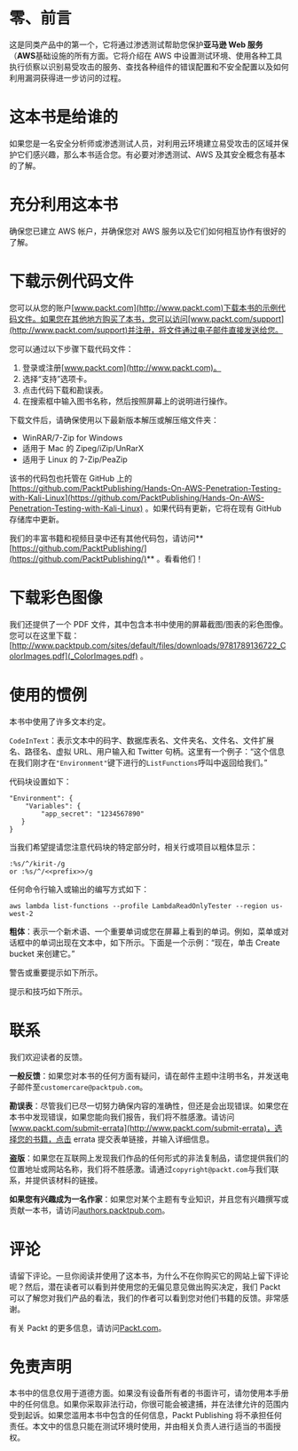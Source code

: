 # 零、前言

这是同类产品中的第一个，它将通过渗透测试帮助您保护**亚马逊 Web 服务**（**AWS**基础设施的所有方面。它将介绍在 AWS 中设置测试环境、使用各种工具执行侦察以识别易受攻击的服务、查找各种组件的错误配置和不安全配置以及如何利用漏洞获得进一步访问的过程。

# 这本书是给谁的

如果您是一名安全分析师或渗透测试人员，对利用云环境建立易受攻击的区域并保护它们感兴趣，那么本书适合您。有必要对渗透测试、AWS 及其安全概念有基本的了解。

# 充分利用这本书

确保您已建立 AWS 帐户，并确保您对 AWS 服务以及它们如何相互协作有很好的了解。

# 下载示例代码文件

您可以从您的账户[www.packt.com](http://www.packt.com)下载本书的示例代码文件。如果您在其他地方购买了本书，您可以访问[www.packt.com/support](http://www.packt.com/support)并注册，将文件通过电子邮件直接发送给您。

您可以通过以下步骤下载代码文件：

1.  登录或注册[www.packt.com](http://www.packt.com)。
2.  选择“支持”选项卡。
3.  点击代码下载和勘误表。
4.  在搜索框中输入图书名称，然后按照屏幕上的说明进行操作。

下载文件后，请确保使用以下最新版本解压或解压缩文件夹：

*   WinRAR/7-Zip for Windows
*   适用于 Mac 的 Zipeg/iZip/UnRarX
*   适用于 Linux 的 7-Zip/PeaZip

该书的代码包也托管在 GitHub 上的[https://github.com/PacktPublishing/Hands-On-AWS-Penetration-Testing-with-Kali-Linux](https://github.com/PacktPublishing/Hands-On-AWS-Penetration-Testing-with-Kali-Linux) 。如果代码有更新，它将在现有 GitHub 存储库中更新。

我们的丰富书籍和视频目录中还有其他代码包，请访问**[https://github.com/PacktPublishing/](https://github.com/PacktPublishing/)** 。看看他们！

# 下载彩色图像

我们还提供了一个 PDF 文件，其中包含本书中使用的屏幕截图/图表的彩色图像。您可以在这里下载：[http://www.packtpub.com/sites/default/files/downloads/9781789136722_ColorImages.pdf](_ColorImages.pdf) 。

# 使用的惯例

本书中使用了许多文本约定。

`CodeInText`：表示文本中的码字、数据库表名、文件夹名、文件名、文件扩展名、路径名、虚拟 URL、用户输入和 Twitter 句柄。这里有一个例子：“这个信息在我们刚才在`"Environment"`键下进行的`ListFunctions`呼叫中返回给我们。”

代码块设置如下：

```
"Environment": {
    "Variables": {
        "app_secret": "1234567890"
   }
}
```

当我们希望提请您注意代码块的特定部分时，相关行或项目以粗体显示：

```
:%s/^/kirit-/g
or :%s/^/<<prefix>>/g
```

任何命令行输入或输出的编写方式如下：

```
aws lambda list-functions --profile LambdaReadOnlyTester --region us-west-2
```

**粗体**：表示一个新术语、一个重要单词或您在屏幕上看到的单词。例如，菜单或对话框中的单词出现在文本中，如下所示。下面是一个示例：“现在，单击 Create bucket 来创建它。”

警告或重要提示如下所示。

提示和技巧如下所示。

# 联系

我们欢迎读者的反馈。

**一般反馈**：如果您对本书的任何方面有疑问，请在邮件主题中注明书名，并发送电子邮件至`customercare@packtpub.com`。

**勘误表**：尽管我们已尽一切努力确保内容的准确性，但还是会出现错误。如果您在本书中发现错误，如果您能向我们报告，我们将不胜感激。请访问[www.packt.com/submit-errata](http://www.packt.com/submit-errata)，选择您的书籍，点击 errata 提交表单链接，并输入详细信息。

**盗版**：如果您在互联网上发现我们作品的任何形式的非法复制品，请您提供我们的位置地址或网站名称，我们将不胜感激。请通过`copyright@packt.com`与我们联系，并提供该材料的链接。

**如果您有兴趣成为一名作家**：如果您对某个主题有专业知识，并且您有兴趣撰写或贡献一本书，请访问[authors.packtpub.com](http://authors.packtpub.com/)。

# 评论

请留下评论。一旦你阅读并使用了这本书，为什么不在你购买它的网站上留下评论呢？然后，潜在读者可以看到并使用您的无偏见意见做出购买决定，我们 Packt 可以了解您对我们产品的看法，我们的作者可以看到您对他们书籍的反馈。非常感谢。

有关 Packt 的更多信息，请访问[Packt.com](http://www.packt.com/)。

# 免责声明

本书中的信息仅用于道德方面。如果没有设备所有者的书面许可，请勿使用本手册中的任何信息。如果你采取非法行动，你很可能会被逮捕，并在法律允许的范围内受到起诉。如果您滥用本书中包含的任何信息，Packt Publishing 将不承担任何责任。本文中的信息只能在测试环境时使用，并由相关负责人进行适当的书面授权。
